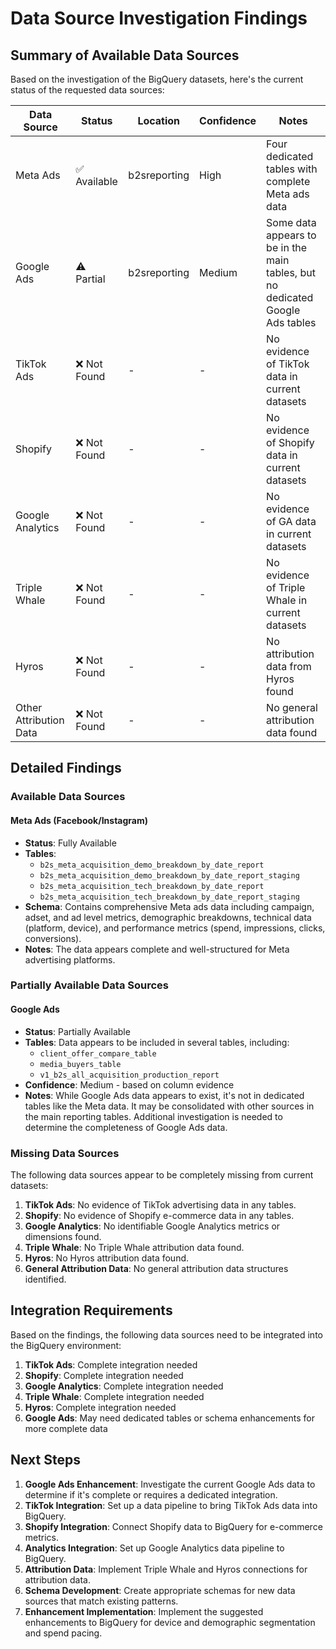 # Data Source Investigation Findings

## Summary of Available Data Sources

Based on the investigation of the BigQuery datasets, here's the current status of the requested data sources:

| Data Source | Status | Location | Confidence | Notes |
|-------------|--------|----------|------------|-------|
| Meta Ads | ✅ Available | b2sreporting | High | Four dedicated tables with complete Meta ads data |
| Google Ads | ⚠️ Partial | b2sreporting | Medium | Some data appears to be in the main tables, but no dedicated Google Ads tables |
| TikTok Ads | ❌ Not Found | - | - | No evidence of TikTok data in current datasets |
| Shopify | ❌ Not Found | - | - | No evidence of Shopify data in current datasets |
| Google Analytics | ❌ Not Found | - | - | No evidence of GA data in current datasets |
| Triple Whale | ❌ Not Found | - | - | No evidence of Triple Whale in current datasets |
| Hyros | ❌ Not Found | - | - | No attribution data from Hyros found |
| Other Attribution Data | ❌ Not Found | - | - | No general attribution data found |

## Detailed Findings

### Available Data Sources

#### Meta Ads (Facebook/Instagram)
- **Status**: Fully Available
- **Tables**:
  - `b2s_meta_acquisition_demo_breakdown_by_date_report`
  - `b2s_meta_acquisition_demo_breakdown_by_date_report_staging`
  - `b2s_meta_acquisition_tech_breakdown_by_date_report`
  - `b2s_meta_acquisition_tech_breakdown_by_date_report_staging`
- **Schema**: Contains comprehensive Meta ads data including campaign, adset, and ad level metrics, demographic breakdowns, technical data (platform, device), and performance metrics (spend, impressions, clicks, conversions).
- **Notes**: The data appears complete and well-structured for Meta advertising platforms.

### Partially Available Data Sources

#### Google Ads
- **Status**: Partially Available
- **Tables**: Data appears to be included in several tables, including:
  - `client_offer_compare_table`
  - `media_buyers_table`
  - `v1_b2s_all_acquisition_production_report`
- **Confidence**: Medium - based on column evidence
- **Notes**: While Google Ads data appears to exist, it's not in dedicated tables like the Meta data. It may be consolidated with other sources in the main reporting tables. Additional investigation is needed to determine the completeness of Google Ads data.

### Missing Data Sources

The following data sources appear to be completely missing from current datasets:

1. **TikTok Ads**: No evidence of TikTok advertising data in any tables.
2. **Shopify**: No evidence of Shopify e-commerce data in any tables.
3. **Google Analytics**: No identifiable Google Analytics metrics or dimensions found.
4. **Triple Whale**: No Triple Whale attribution data found.
5. **Hyros**: No Hyros attribution data found.
6. **General Attribution Data**: No general attribution data structures identified.

## Integration Requirements

Based on the findings, the following data sources need to be integrated into the BigQuery environment:

1. **TikTok Ads**: Complete integration needed
2. **Shopify**: Complete integration needed
3. **Google Analytics**: Complete integration needed
4. **Triple Whale**: Complete integration needed
5. **Hyros**: Complete integration needed
6. **Google Ads**: May need dedicated tables or schema enhancements for more complete data

## Next Steps

1. **Google Ads Enhancement**: Investigate the current Google Ads data to determine if it's complete or requires a dedicated integration.
2. **TikTok Integration**: Set up a data pipeline to bring TikTok Ads data into BigQuery.
3. **Shopify Integration**: Connect Shopify data to BigQuery for e-commerce metrics.
4. **Analytics Integration**: Set up Google Analytics data pipeline to BigQuery.
5. **Attribution Data**: Implement Triple Whale and Hyros connections for attribution data.
6. **Schema Development**: Create appropriate schemas for new data sources that match existing patterns.
7. **Enhancement Implementation**: Implement the suggested enhancements to BigQuery for device and demographic segmentation and spend pacing. 